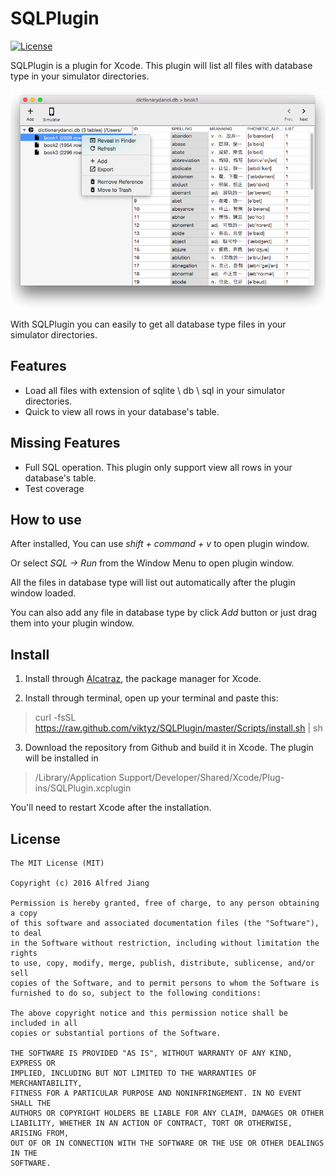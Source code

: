 # SQLPlugin

[![License](http://img.shields.io/badge/license-MIT-blue.svg)](http://opensource.org/licenses/MIT)

SQLPlugin is a plugin for Xcode. This plugin will list all files with database type in your simulator directories.

![Screenshots1](Screenshots/Screenshots1.png)

With SQLPlugin you can easily to get all database type files in your simulator directories. 

## Features

- Load all files with extension of sqlite \ db \ sql in your simulator directories. 
- Quick to view all rows in your database's table.

## Missing Features

- Full SQL operation. This plugin only support view all rows in your database's table.
- Test coverage


## How to use

After installed, You can use *shift + command + v* to open plugin window.

Or select *SQL -> Run* from the Window Menu to open plugin window.

All the files in database type will list out automatically after the plugin window loaded.

You can also add any file in database type by click *Add* button or just drag them into your plugin window.

## Install

1. Install through [Alcatraz](http://alcatraz.io/), the package manager for Xcode.

2. Install through terminal, open up your terminal and paste this:

>curl -fsSL https://raw.github.com/viktyz/SQLPlugin/master/Scripts/install.sh | sh

3. Download the repository from Github and build it in Xcode. The plugin will be installed in 

>/Library/Application Support/Developer/Shared/Xcode/Plug-ins/SQLPlugin.xcplugin

You'll need to restart Xcode after the installation.

## License
```
The MIT License (MIT)

Copyright (c) 2016 Alfred Jiang

Permission is hereby granted, free of charge, to any person obtaining a copy
of this software and associated documentation files (the "Software"), to deal
in the Software without restriction, including without limitation the rights
to use, copy, modify, merge, publish, distribute, sublicense, and/or sell
copies of the Software, and to permit persons to whom the Software is
furnished to do so, subject to the following conditions:

The above copyright notice and this permission notice shall be included in all
copies or substantial portions of the Software.

THE SOFTWARE IS PROVIDED "AS IS", WITHOUT WARRANTY OF ANY KIND, EXPRESS OR
IMPLIED, INCLUDING BUT NOT LIMITED TO THE WARRANTIES OF MERCHANTABILITY,
FITNESS FOR A PARTICULAR PURPOSE AND NONINFRINGEMENT. IN NO EVENT SHALL THE
AUTHORS OR COPYRIGHT HOLDERS BE LIABLE FOR ANY CLAIM, DAMAGES OR OTHER
LIABILITY, WHETHER IN AN ACTION OF CONTRACT, TORT OR OTHERWISE, ARISING FROM,
OUT OF OR IN CONNECTION WITH THE SOFTWARE OR THE USE OR OTHER DEALINGS IN THE
SOFTWARE.
```